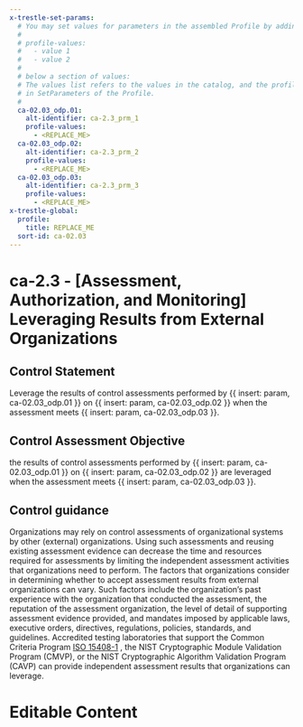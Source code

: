 ```yaml
---
x-trestle-set-params:
  # You may set values for parameters in the assembled Profile by adding
  #
  # profile-values:
  #   - value 1
  #   - value 2
  #
  # below a section of values:
  # The values list refers to the values in the catalog, and the profile-values represent values
  # in SetParameters of the Profile.
  #
  ca-02.03_odp.01:
    alt-identifier: ca-2.3_prm_1
    profile-values:
      - <REPLACE_ME>
  ca-02.03_odp.02:
    alt-identifier: ca-2.3_prm_2
    profile-values:
      - <REPLACE_ME>
  ca-02.03_odp.03:
    alt-identifier: ca-2.3_prm_3
    profile-values:
      - <REPLACE_ME>
x-trestle-global:
  profile:
    title: REPLACE_ME
  sort-id: ca-02.03
---
```


# ca-2.3 - \[Assessment, Authorization, and Monitoring\] Leveraging Results from External Organizations

## Control Statement

Leverage the results of control assessments performed by {{ insert: param, ca-02.03_odp.01 }} on {{ insert: param, ca-02.03_odp.02 }} when the assessment meets {{ insert: param, ca-02.03_odp.03 }}.

## Control Assessment Objective

the results of control assessments performed by {{ insert: param, ca-02.03_odp.01 }} on {{ insert: param, ca-02.03_odp.02 }} are leveraged when the assessment meets {{ insert: param, ca-02.03_odp.03 }}.

## Control guidance

Organizations may rely on control assessments of organizational systems by other (external) organizations. Using such assessments and reusing existing assessment evidence can decrease the time and resources required for assessments by limiting the independent assessment activities that organizations need to perform. The factors that organizations consider in determining whether to accept assessment results from external organizations can vary. Such factors include the organization’s past experience with the organization that conducted the assessment, the reputation of the assessment organization, the level of detail of supporting assessment evidence provided, and mandates imposed by applicable laws, executive orders, directives, regulations, policies, standards, and guidelines. Accredited testing laboratories that support the Common Criteria Program [ISO 15408-1](#6afc1b04-c9d6-4023-adbc-f8fbe33a3c73) , the NIST Cryptographic Module Validation Program (CMVP), or the NIST Cryptographic Algorithm Validation Program (CAVP) can provide independent assessment results that organizations can leverage.

# Editable Content

<!-- Make additions and edits below -->
<!-- The above represents the contents of the control as received by the profile, prior to additions. -->
<!-- If the profile makes additions to the control, they will appear below. -->
<!-- The above markdown may not be edited but you may edit the content below, and/or introduce new additions to be made by the profile. -->
<!-- If there is a yaml header at the top, parameter values may be edited. Use --set-parameters to incorporate the changes during assembly. -->
<!-- The content here will then replace what is in the profile for this control, after running profile-assemble. -->
<!-- The current profile has no added parts for this control, but you may add new ones here. -->
<!-- Each addition must have a heading either of the form ## Control my_addition_name -->
<!-- or ## Part a. (where the a. refers to one of the control statement labels.) -->
<!-- "## Control" parts are new parts added after the statement part. -->
<!-- "## Part" parts are new parts added into the top-level statement part with that label. -->
<!-- Subparts may be added with nested hash levels of the form ### My Subpart Name -->
<!-- underneath the parent ## Control or ## Part being added -->
<!-- See https://ibm.github.io/compliance-trestle/tutorials/ssp_profile_catalog_authoring/ssp_profile_catalog_authoring for guidance. -->
